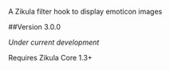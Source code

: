 A Zikula filter hook to display emoticon images

##Version 3.0.0

_Under current development_

Requires Zikula Core 1.3+